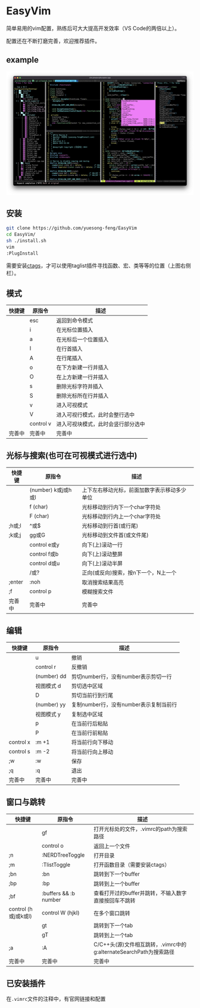 # EasyVim
简单易用的vim配置，熟练后可大大提高开发效率（VS Code的两倍以上）。

配置还在不断打磨完善，欢迎推荐插件。

## example
![EasyVim](./example.jpg)

## 安装
```bash
git clone https://github.com/yuesong-feng/EasyVim
cd EasyVim/
sh ./install.sh
vim
:PlugInstall
```
需要安装[ctags](http://ctags.sourceforge.net)，才可以使用taglist插件寻找函数、宏、类等等的位置（上图右侧栏）。

## 模式
| 快捷键 | 原指令 | 描述
| ----- | ----- | ----  
||esc|返回到命令模式
||i|在光标位置插入
||a|在光标后一个位置插入
||I|在行首插入
||A|在行尾插入
||o|在下方新建一行并插入
||O|在上方新建一行并插入
||s|删除光标字符并插入
||S|删除光标所在行并插入
||v|进入可视模式
||V|进入可视行模式，此时会整行选中
||control v|进入可视块模式，此时会竖行部分选中
|完善中|完善中|完善中

## 光标与搜索(也可在可视模式进行选中)
| 快捷键 | 原指令 | 描述
| ----- | ----- | ----  
||(number) k或j或h或l|上下左右移动光标，前面加数字表示移动多少单位
||f (char)|光标移动到行内下一个char字符处
||F (char)|光标移动到行内上一个char字符处
|;h或;l|^或$|光标移动到行首(或行尾)
|;k或;j|gg或G|光标移动到文件首(或文件尾)
||control e或y|向下(上)滚动一行
||control f或b|向下(上)滚动整屏
||control d或u|向下(上)滚动半屏
||/或?|正向(或反向)搜索，按n下一个，N上一个
|;enter|:noh|取消搜索结果高亮
|;f|control p|模糊搜索文件
|完善中|完善中|完善中

## 编辑
| 快捷键 | 原指令 | 描述
| ----- | ----- | ----  
||u|撤销
||control r|反撤销
||(number) dd|剪切number行，没有number表示剪切一行
||视图模式 d|剪切选中区域
||D|剪切当前行到行尾
||(number) yy|复制number行，没有number表示复制当前行
||视图模式 y|复制选中区域
||p|在当前行后粘贴
||P|在当前行前粘贴
|control x|:m +1|将当前行向下移动
|control s|:m -2|将当前行向上移动
|;w|:w|保存
|;q|:q|退出
|完善中|完善中|完善中

## 窗口与跳转
| 快捷键 | 原指令 | 描述
| ----- | ----- | ----  
||gf|打开光标处的文件，.vimrc的path为搜索路径
||control o|返回上一个文件
|;n|:NERDTreeToggle|打开目录
|;m|:TlistToggle|打开函数目录（需要安装ctags）
|;bn|:bn|跳转到下一个buffer
|;bp|:bp|跳转到上一个buffer
|;bf|:buffers && :b number|查看打开过的buffer并跳转，不输入数字直接按回车不跳转
|control (h或j或k或l)|control W (hjkl)|在多个窗口跳转
||gt|跳转到下一个tab
||gT|跳转到上一个tab
|;a|:A|C/C++头(源)文件相互跳转，.vimrc中的g:alternateSearchPath为搜索路径
|完善中|完善中|完善中

## 已安装插件
在`.vimrc`文件的注释中，有官网链接和配置
